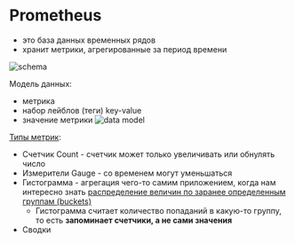 # Prometheus 

- это база данных временных рядов
- хранит метрики, агрегированные за период времени

![schema](https://static.tildacdn.com/tild3932-3264-4264-a430-386464666565/_4.png)

Модель данных:

- метрика
- набор лейблов (теги) key-value
- значение метрики
![data model](https://static.tildacdn.com/tild6163-3136-4134-b933-396663633530/_5.png)

[Типы метрик](https://slurm.io/tpost/egiyf928zy-polnoe-rukovodstvo-po-prometheus):

- Счетчик Count - счетчик может только увеличивать или обнулять число
- Измерители Gauge - со временем могут уменьшаться
- Гистограмма - агрегация чего-то самим приложением, когда нам интересно знать [распределение величин по заранее определенным группам (buckets)](https://habr.com/ru/company/tochka/blog/685636/)
	- Гистограмма считает количество попаданий в какую-то группу, то есть __запоминает счетчики, а не сами значения__
- Сводки